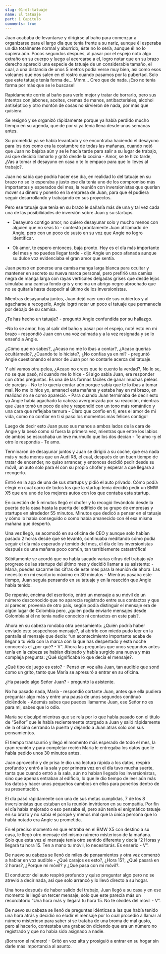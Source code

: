 ```yaml
---
slug: 01-el-tatuaje
name: El tatuaje
part: 1 Capítulo
comments: true
---
```


Juan acababa de levantarse y dirigirse al baño para comenzar a organizarse para el largo día que tenía frente a su nariz, aunque él esperaba un día totalmente normal y aburrido, éste no lo sería, aunque él no lo supiera aún. Pocos segundos después, al pasar por el espejo notó algo extraño en su cuerpo y luego al acercarse a el, logro notar que en su brazo derecho apareció una especie de tatuaje de un considerable tamaño, el cual, a una distancia de unos 5 metros podía verse muy bien, así como esos volcanes que nos salen en el rostro cuando pasamos por la pubertad. Solo que este tatuaje tenía forma de... Mmm... Creo que de nada. ¡Eso no tenía forma por más que se le buscase!

Rapidamente corrio al baño para verlo mejor y tratar de borrarlo, pero sus intentos con jabones, aceites, cremas de manos, antibacteriales, alcohol antiséptico y otro montón de cosas no sirvieron de nada, por más que quisiera.

Se resignó y se organizó rápidamente porque ya había perdido mucho tiempo en su agenda, que de por sí ya tenía llena desde unas semanas antes.

Su prometida ya se había levantado y se encontraba haciendo el desayuno para los dos como era la costumbre de todas las mañanas, cuando notó que Juan no bajaba aún y se le hacía tarde para salir a su lugar de trabajo, así que decidió llamarlo y gritó desde la cocina - Amor, se te hizo tarde, ¿Vas a tomar el desayuno en casa o te lo empaco para que lo lleves al trabajo?.

Juan no sabia que podria hacer ese día, en realidad lo del tatuaje en su brazo no se lo esperaba y justo ese día tenía uno de los compromiso más importantes y esperados del mes, la reunión con inversionistas que querían mover su dinero y ponerlo en la empresa de Juan, para que él pudiera seguir desarrollando y trabajando en sus proyectos.

Pero ese tatuaje que tenía en su brazo le dañaría más de una y tal vez cada una de las posibilidades de inversión sobre Juan y su startups.

- Desayuno contigo amor, no quiero desayunar solo y mucho menos con alguien que no seas tú - contestó prontamente Juan al llamado de Angie, pero con un poco de susto en su voz que Angie no logro identificar.

- Ok amor, te espero entonces, baja pronto. Hoy es el día más importante del mes y no puedes llegar tarde - dijo Angie un poco afanada aunque su dulce voz evidenciaba el gran amor que sentía.

Juan pensó en ponerse una camisa manga larga blanca para ocultar y mantener en secreto su nueva marca personal, pero prefirió una camisa negra de manga larga con rayas verticales delgadas grises que desde lejos simulaba una camisa fondo gris y encima un abrigo negro abrochado que no se quitaría hasta despedir al último de los inversionistas.

Mientras desayunaba juntos, Juan dejó caer uno de sus cubiertos y al agacharse a recogerlo, Angie logró notar un poco el tatuaje que permanecía por debajo de su camisa.

¿Te has hecho un tatuaje? - preguntó  Angie confundida por su hallazgo.

-No lo se amor, hoy al salir del baño y pasar por el espejo, noté esto en mi brazo - respondió Juan con una voz calmada y a la vez resignada y se lo enseñó a Angie.

¿Cómo que no sabes?, ¿Acaso no me lo ibas a contar?, ¿Acaso querías ocultármelo?, ¿Cuando te lo hiciste?, ¿No confías ya en mi? -  preguntó Angie cuestionando el amor de Juan por no contarle acerca del tatuaje.

Y ahí vamos otra pelea, ¿Acaso no crees que te cuento la verdad?, No lo se, no se que pasó, ni cuando me lo hice - Si algo sabia Juan, era responder con otras preguntas. Es una de las formas fáciles de ganar muchas peleas de parejas - No te lo quería contar aún porque sabía que te lo ibas a tomar mal. No me lo hice yo, amanecí esta mañana y estaba hay en mi brazo, en realidad no se como apareció. - Para cuando Juan terminaba de decir esto ya Angie había agachado la cabeza avergonzada por su reacción, mientras que Juan tomó un poco de aire y respondió con un tono más romántico y una cara que reflejaba ternura - Claro que confio en ti, eres el amor de mi vida, como no confiar en ti si paso los momentos más felices contigo!

Luego de decir esto Juan puso sus manos a ambos lados de la cara de Angie y la besó como si fuera la primera vez, mientras que entre los labios de ambos se escuchaba un leve murmullo que los dos decían - Te amo -y el otro le respondía - Te amo.

Terminaron de desayunar juntos y Juan se dirigió a su coche, que era nada más y nada menos que un Audi R8, el cual, después de un buen tiempo de tratar de encender, no quiso arrancar, y entonces decidió pedir desde su móvil, un auto solo para él con su propio chofer y esperar a que llegara a recogerlo.

Entró en la app de una de sus startups y pidió el auto privado. Cómo podía elegir en cual carro de todos los que la startup tenía decidió pedir un BMW X5 que era uno de los mejores autos con los que contaba esta startup.

En cuestión de 5 minutos llegó el chofer y lo recogió llevándolo desde la puerta de la casa hasta la puerta del edificio de su grupo de empresas y startups en alrededor 55 minutos. Minutos que dedicó a pensar en el tatuaje y cómo lo había conseguido o como había amanecido con él esa misma mañana que despertó.

Una vez llegó, se acomodó en su oficina de CEO y aunque solo habían pasado 2 horas desde que se levantó, continuaba meditando cómo podía seguir el día más esperado y temido del mes, el día de los inversionistas después de una mañana poco común, tan terriblemente catastrófica!

Súbitamente se acordó que no había sacado varias cifras del trabajo y/o progreso de las startups del último mes y decidió llamar a su asistente: - María, puedes sacarme las cifras de este mes para la reunión de ahora. Las necesito en mi escritorio máximo en 30 minutos - Mientras pasaba este tiempo, Juan seguía pensando en su tatuaje y en la reacción que Angie había tenido.

De repente, encima del escritorio, entró un mensaje a su móvil de un número desconocido que no aparecía registrado entre sus contactos y que al parecer, provenía de otro país, según podía distinguir el mensaje era de algún lugar de Colombia pero, ¿quién podía enviarle mensajes desde Colombia si él no tenía nadie conocido ni contactos en este país?.

Ahora en su cabeza rondaba otra pensamiento: ¿Quién podría haber enviado este sospechoso mensaje?, al abrirlo con miedo pudo leer en la pantalla el mensaje que decía: “un acontecimiento importante acaba de llegar a tu vida con la marca con la que has despertado y esta noche conocerás el ¿por qué? - V”. Ahora las preguntas que unos segundos antes tenía en la cabeza se habían disipado y había surgido una nueva y más compleja pregunta: ¿Qué significaba lo que decía el mensaje?.

¿Qué tipo de juego es esto? - Pensó en voz alta Juan, tan audible que sonó como un grito, tanto que María se apresuró a entrar en su oficina.

¿Ha pasado algo Señor Juan? - preguntó la asistente.

No ha pasado nada, María - respondió cortante Juan, antes que ella pudiera preguntar algo más y entre una pausa de unos segundos continuó diciéndole - Además sabes que puedes llamarme Juan, ese Señor no es para mi, sabes que lo odio.

María se disculpó mientras que se reía por lo que había pasado con el título de “Señor” que le había recientemente otorgado a Juan y salió rápidamente de la oficina cerrando la puerta y dejando a Juan atras solo con sus pensamientos.

El tiempo transcurrió y llegó el momento más esperado de todo el mes, la gran reunión y para completar recién María le entregaba los datos que le había pedido unos 30 minutos antes.

Juan aprovechó y de prisa le dio una lectura rápida a los datos, respiró profundo y entró a la sala y por primera vez en el día tuvo mucha suerte, tanta que cuando entró a la sala, aún no habían llegado los inversionistas, sino que apenas entraban al edificio, lo que le dio tiempo de leer aún más los datos y hacer unos pequeños cambios en ellos para ponerlos dentro de su presentación.

El día pasó rápidamente con una de sus metas cumplidas, 7 de los 8 inversionistas que estaban en la reunión invirtieron en su compañía. Por fin el día había mejorado o eso pensaba él, pero aún tenía el enigmático tatuaje en su brazo y no sabía el porqué y menos mal que la única persona que lo había notado era Angie su prometida.

En el preciso momento en que entraba en el BMW X5 con destino a su casa, le llegó otro mensaje del mismo número misterioso de la mañana. Solo que esta vez el mensaje tenía otro sentido diferente y decia “2 Horas y llegará tu hora 15. Ten a mano tu móvil, lo necesitarás. Es enserio - V”.

De nuevo su cabeza se llenó de miles de pensamientos y otra vez comenzó a hablar en voz audible - ¿Qué carajos es esto?, ¿Hora 15?, ¿Qué pasará en 2 horas?, ¿Porque mi móvil? y ¿Qué pasa con mi móvil?.

El conductor del auto respiró profundo y quiso preguntar algo pero no se atrevió a decir nada, así que solo arrancó y lo llevó directo a su hogar.

Una hora después de haber salido del trabajo, Juan llegó a su casa y en ese momento le llegó un tercer mensaje, solo que este parecía más un recordatorio “Una hora más y llegará tu hora 15. No te olvides del móvil - V”.

De nuevo su cabeza se llenó de preguntas idénticas a las que había tenido una hora atrás y decidió no eludir el mensaje por lo cual procedió a llamar al número misterioso para saber si se trataba de una broma de mal gusto, pero al hacerlo, contestaba una grabación diciendo que era un número no registrado y que no había sido asignado a nadie.

¡Borraron el número! - Gritó en voz alta y prosiguió a entrar en su hogar sin darle más importancia al asunto.